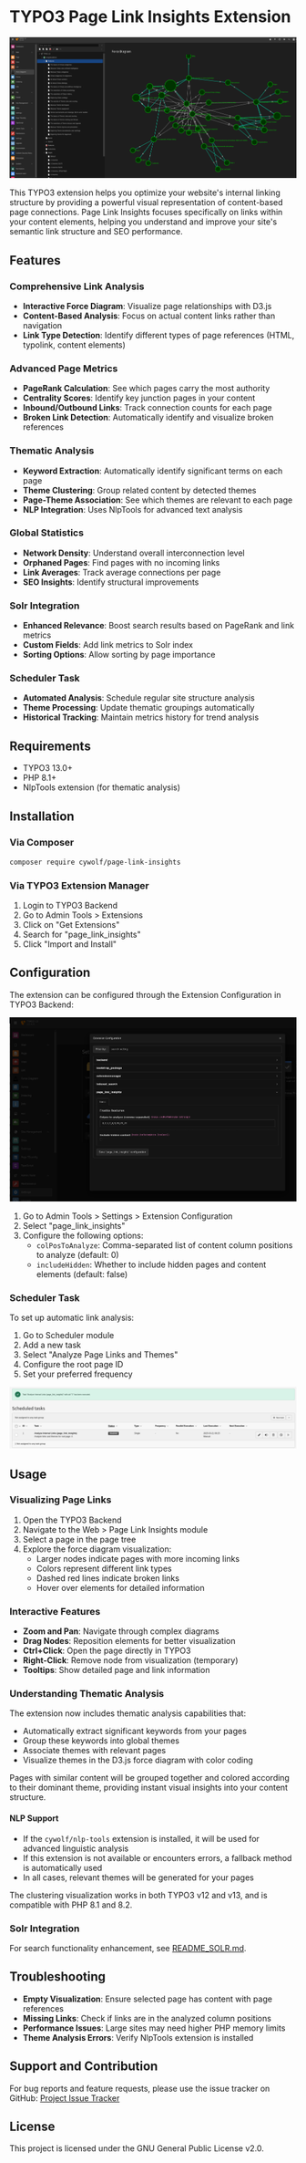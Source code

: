 # TYPO3 Page Link Insights Extension

![Force Diagram Example](Resources/Public/Images/force-diagram-example.png)

This TYPO3 extension helps you optimize your website's internal linking structure by providing a powerful visual representation of content-based page connections. Page Link Insights focuses specifically on links within your content elements, helping you understand and improve your site's semantic link structure and SEO performance.

## Features

### Comprehensive Link Analysis
- **Interactive Force Diagram**: Visualize page relationships with D3.js
- **Content-Based Analysis**: Focus on actual content links rather than navigation
- **Link Type Detection**: Identify different types of page references (HTML, typolink, content elements)

### Advanced Page Metrics
- **PageRank Calculation**: See which pages carry the most authority
- **Centrality Scores**: Identify key junction pages in your content
- **Inbound/Outbound Links**: Track connection counts for each page
- **Broken Link Detection**: Automatically identify and visualize broken references

### Thematic Analysis
- **Keyword Extraction**: Automatically identify significant terms on each page
- **Theme Clustering**: Group related content by detected themes
- **Page-Theme Association**: See which themes are relevant to each page
- **NLP Integration**: Uses NlpTools for advanced text analysis

### Global Statistics
- **Network Density**: Understand overall interconnection level
- **Orphaned Pages**: Find pages with no incoming links
- **Link Averages**: Track average connections per page
- **SEO Insights**: Identify structural improvements

### Solr Integration
- **Enhanced Relevance**: Boost search results based on PageRank and link metrics
- **Custom Fields**: Add link metrics to Solr index
- **Sorting Options**: Allow sorting by page importance

### Scheduler Task
- **Automated Analysis**: Schedule regular site structure analysis
- **Theme Processing**: Update thematic groupings automatically
- **Historical Tracking**: Maintain metrics history for trend analysis

## Requirements

- TYPO3 13.0+
- PHP 8.1+
- NlpTools extension (for thematic analysis)

## Installation

### Via Composer

```bash
composer require cywolf/page-link-insights
```

### Via TYPO3 Extension Manager

1. Login to TYPO3 Backend
2. Go to Admin Tools > Extensions
3. Click on "Get Extensions"
4. Search for "page_link_insights"
5. Click "Import and Install"

## Configuration

The extension can be configured through the Extension Configuration in TYPO3 Backend:

![Extension Configuration](Resources/Public/Images/extension-configuration.png)

1. Go to Admin Tools > Settings > Extension Configuration
2. Select "page_link_insights"
3. Configure the following options:
   - `colPosToAnalyze`: Comma-separated list of content column positions to analyze (default: 0)
   - `includeHidden`: Whether to include hidden pages and content elements (default: false)

### Scheduler Task

To set up automatic link analysis:

1. Go to Scheduler module
2. Add a new task
3. Select "Analyze Page Links and Themes"
4. Configure the root page ID
5. Set your preferred frequency

![Scheduler Task](Resources/Public/Images/scheduler_task.png)


## Usage

### Visualizing Page Links

1. Open the TYPO3 Backend
2. Navigate to the Web > Page Link Insights module
3. Select a page in the page tree
4. Explore the force diagram visualization:
   - Larger nodes indicate pages with more incoming links
   - Colors represent different link types
   - Dashed red lines indicate broken links
   - Hover over elements for detailed information

### Interactive Features

- **Zoom and Pan**: Navigate through complex diagrams
- **Drag Nodes**: Reposition elements for better visualization
- **Ctrl+Click**: Open the page directly in TYPO3
- **Right-Click**: Remove node from visualization (temporary)
- **Tooltips**: Show detailed page and link information

### Understanding Thematic Analysis

The extension now includes thematic analysis capabilities that:

- Automatically extract significant keywords from your pages
- Group these keywords into global themes
- Associate themes with relevant pages
- Visualize themes in the D3.js force diagram with color coding

Pages with similar content will be grouped together and colored according to their dominant theme, providing instant visual insights into your content structure.

#### NLP Support

- If the `cywolf/nlp-tools` extension is installed, it will be used for advanced linguistic analysis
- If this extension is not available or encounters errors, a fallback method is automatically used
- In all cases, relevant themes will be generated for your pages

The clustering visualization works in both TYPO3 v12 and v13, and is compatible with PHP 8.1 and 8.2.

### Solr Integration

For search functionality enhancement, see [README_SOLR.md](README_SOLR.md).

## Troubleshooting

- **Empty Visualization**: Ensure selected page has content with page references
- **Missing Links**: Check if links are in the analyzed column positions
- **Performance Issues**: Large sites may need higher PHP memory limits
- **Theme Analysis Errors**: Verify NlpTools extension is installed

## Support and Contribution

For bug reports and feature requests, please use the issue tracker on GitHub:
[Project Issue Tracker](https://github.com/friteuseb/page_link_insights/issues)

## License

This project is licensed under the GNU General Public License v2.0.